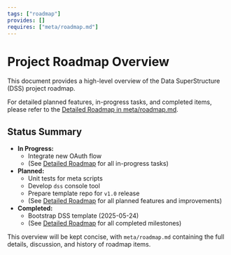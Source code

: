 ```yaml
---
tags: ["roadmap"]
provides: []
requires: ["meta/roadmap.md"]
---
```


# Project Roadmap Overview

This document provides a high-level overview of the Data SuperStructure (DSS) project roadmap.

For detailed planned features, in-progress tasks, and completed items, please refer to the [Detailed Roadmap in meta/roadmap.md](meta/roadmap.md).

## Status Summary

*   **In Progress:**
    *   Integrate new OAuth flow
    *   (See [Detailed Roadmap](meta/roadmap.md) for all in-progress tasks)
*   **Planned:**
    *   Unit tests for meta scripts
    *   Develop `dss` console tool
    *   Prepare template repo for `v1.0` release
    *   (See [Detailed Roadmap](meta/roadmap.md) for all planned features and improvements)
*   **Completed:**
    *   Bootstrap DSS template (2025-05-24)
    *   (See [Detailed Roadmap](meta/roadmap.md) for all completed milestones)

This overview will be kept concise, with `meta/roadmap.md` containing the full details, discussion, and history of roadmap items. 